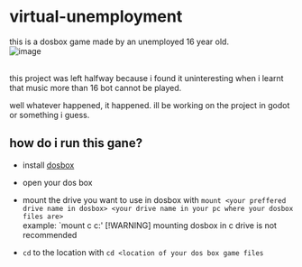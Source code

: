 # virtual-unemployment
this is a dosbox game made by an unemployed 16 year old.
<br>
![image](https://github.com/user-attachments/assets/c2eea70d-21b9-4079-aa5c-6af277f88b56)

<br>
 this project was left halfway because i found it uninteresting when i learnt that music more than 16 bot cannot be played.
<br>

well whatever happened, it happened. ill be working on the project in godot or something i guess. 


## how do i run this gane?

- install [dosbox](https://www.dosbox.com/download.php?main=1)
- open your dos box
- mount the drive you want to use in dosbox with `mount <your preffered drive name in dosbox> <your drive name in your pc where your dosbox files are>`
<br>example: `mount c c:\'
[!WARNING]
mounting dosbox in c drive is not recommended 

- `cd` to the location with `cd <location of your dos box game files`
